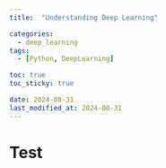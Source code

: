 ```yaml
---
title:  "Understanding Deep Learning" 

categories:
  - deep_learning
tags:
  - [Python, DeepLearning]

toc: true
toc_sticky: true

date: 2024-08-31
last_modified_at: 2024-08-31
---
```


# Test